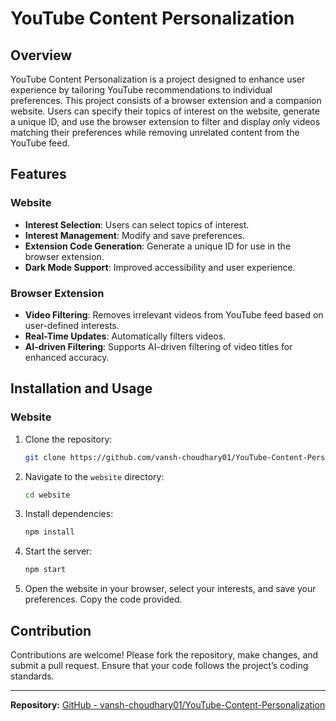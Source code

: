 # YouTube Content Personalization

## Overview
YouTube Content Personalization is a project designed to enhance user experience by tailoring YouTube recommendations to individual preferences. This project consists of a browser extension and a companion website. Users can specify their topics of interest on the website, generate a unique ID, and use the browser extension to filter and display only videos matching their preferences while removing unrelated content from the YouTube feed.

## Features

### Website
- **Interest Selection**: Users can select topics of interest.
- **Interest Management**: Modify and save preferences.
- **Extension Code Generation**: Generate a unique ID for use in the browser extension.
- **Dark Mode Support**: Improved accessibility and user experience.

### Browser Extension
- **Video Filtering**: Removes irrelevant videos from YouTube feed based on user-defined interests.
- **Real-Time Updates**: Automatically filters videos.
- **AI-driven Filtering**: Supports AI-driven filtering of video titles for enhanced accuracy.

## Installation and Usage

### Website
1. Clone the repository:
   ```bash
   git clone https://github.com/vansh-choudhary01/YouTube-Content-Personalization.git
   ```
2. Navigate to the `website` directory:
   ```bash
   cd website
   ```
3. Install dependencies:
   ```bash
   npm install
   ```
4. Start the server:
   ```bash
   npm start
   ```
5. Open the website in your browser, select your interests, and save your preferences. Copy the code provided.

## Contribution
Contributions are welcome! Please fork the repository, make changes, and submit a pull request. Ensure that your code follows the project’s coding standards.

---

**Repository:** [GitHub - vansh-choudhary01/YouTube-Content-Personalization](https://github.com/vansh-choudhary01/YouTube-Content-Personalization)
